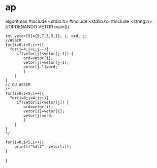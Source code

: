 # ap
algoritmos
#include <stdio.h>
#include <stdlib.h>
#include <string.h>
//ORDENANDO VETOR
main(){
	
	int vetor[5]={9,7,3,5,1}, i, ord, j;
	//ASSIM
	for(i=0;i<5;i++){
	  for(j=4;j>i;j--){
		 if(vetor[j]<vetor[j-1]) {
			ord=vetor[j];
			vetor[j]=vetor[j-1];
			vetor[j-1]=ord;
			}
		}
	}
	// OU ASSIM
	/*
	for(i=0;i<5;i++){
	  for(j=0;j<4;j++){
		 if(vetor[i]<vetor[j]) {
			ord=vetor[i];
			vetor[i]=vetor[j];
			vetor[j]=ord;
			}
		}
	}
	*/
	
	for(i=0;i<5;i++){
		printf("%d\t", vetor[i]);
	}
	
}
